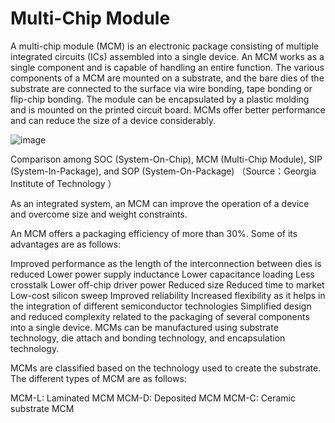 
# Multi-Chip Module

A multi-chip module (MCM) is an electronic package consisting of multiple integrated circuits (ICs) assembled into a single device. An MCM works as a single component and is capable of handling an entire function. The various components of a MCM are mounted on a substrate, and the bare dies of the substrate are connected to the surface via wire bonding, tape bonding or flip-chip bonding. The module can be encapsulated by a plastic molding and is mounted on the printed circuit board. MCMs offer better performance and can reduce the size of a device considerably.

![image](https://github.com/RIOSMPW/3DChipTech/assets/100336131/1bc0ff02-7134-4250-8baf-b7cd72348cdc)

Comparison among SOC (System-On-Chip), MCM (Multi-Chip Module), SIP (System-In-Package), and SOP (System-On-Package) （Source：Georgia Institute of Technology ）

As an integrated system, an MCM can improve the operation of a device and overcome size and weight constraints.

An MCM offers a packaging efficiency of more than 30%. Some of its advantages are as follows:

Improved performance as the length of the interconnection between dies is reduced
Lower power supply inductance
Lower capacitance loading
Less crosstalk
Lower off-chip driver power
Reduced size
Reduced time to market
Low-cost silicon sweep
Improved reliability
Increased flexibility as it helps in the integration of different semiconductor technologies
Simplified design and reduced complexity related to the packaging of several components into a single device.
MCMs can be manufactured using substrate technology, die attach and bonding technology, and encapsulation technology.

MCMs are classified based on the technology used to create the substrate. The different types of MCM are as follows:

MCM-L: Laminated MCM
MCM-D: Deposited MCM
MCM-C: Ceramic substrate MCM
